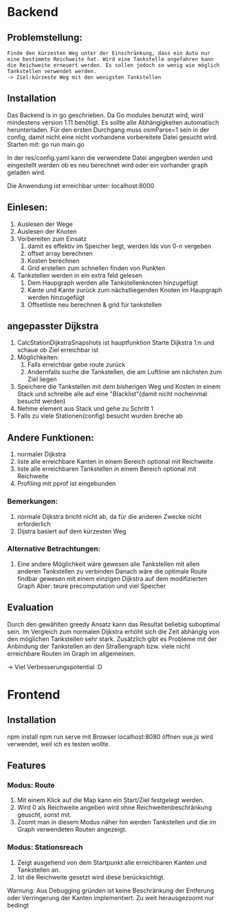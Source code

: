 # Backend

## Problemstellung:
    Finde den kürzesten Weg unter der Einschränkung, dass ein Auto nur eine bestimmte Reichweite hat. Wird eine Tankstelle angefahren kann die Reichweite erneuert werden. Es sollen jedoch so wenig wie möglich Tankstellen verwendet werden.
    -> Ziel:kürzeste Weg mit den wenigsten Tankstellen


## Installation
Das Backend is in go geschrieben. Da Go modules benutzt wird, wird mindestens version 1.11 benötigt.
Es sollte alle Abhängigkeiten automatisch herunterladen. 
Für den ersten Durchgang muss osmParse=1 sein in der config, damit nicht eine nicht vorhandene vorbereitete Datei gesucht wird.
Starten mit: go run main.go

In der res/config.yaml kann die verwendete Datei angegben werden und eingestellt werden ob es neu berechnet wird oder ein vorhander graph geladen wird.


Die Anwendung ist erreichbar unter: localhost:8000



## Einlesen:
1. Auslesen der Wege
2. Auslesen der Knoten
3. Vorbereiten zum Einsatz
   1. damit es effektiv im Speicher liegt, werden Ids von 0-n vergeben
   2. offset array berechnen
   3. Kosten berechnen
   4. Grid erstellen zum schnellen finden von Punkten
4. Tankstellen werden in ein extra feld gelesen
   1. Dem Haupgraph werden alle Tankstellenknoten hinzugefügt
   2. Kante und Kante zurück zum nächstliegenden Knoten im Haupgraph werden hinzugefügt
   3. Offsetliste neu berechnen & grid für tankstellen




## angepasster Dijkstra
1. CalcStationDijkstraSnapshots ist hauptfunktion
Starte Dijkstra 1:n und schaue ob Ziel erreichbar ist
2. Möglichkeiten:
      1. Falls erreichbar gebe route zurück
      1. Andernfalls suche die Tankstellen, die am Luftlinie am nächsten zum Ziel liegen
3. Speichere die Tankstellen mit dem bisherigen Weg und Kosten in einem Stack und schreibe alle auf eine "Blacklist"(damit nicht nocheinmal besucht werden)
4. Nehme element aus Stack und gehe zu Schritt 1
5. Falls zu viele Stationen(config) besucht wurden breche ab


## Andere Funktionen:
1. normaler Dijkstra
2. liste alle erreichbare Kanten in einem Bereich optional mit Reichweite
3. liste alle erreichbaren Tankstellen in einem Bereich optional mit Reichweite
4. Profiling mit pprof ist eingebunden


### Bemerkungen: 
1. normale Dijkstra bricht nicht ab, da für die anderen Zwecke nicht erforderlich
2. Dijstra basiert auf dem kürzesten Weg



### Alternative Betrachtungen:
1. Eine andere Möglichkeit wäre gewesen alle Tankstellen mit allen anderen Tankstellen zu verbinden
   Danach wäre die optimale Route findbar gewesen mit einem einzigen Dijkstra auf dem modifizierten Graph
   Aber: teure precomputation und viel Speicher


## Evaluation
Durch den gewählten greedy Ansatz kann das Resultat beliebig suboptimal sein. Im Vergleich zum normalen Dijkstra erhöht sich die Zeit abhängig von den möglichen Tankstellen sehr stark. 
Zusätzlich gibt es Probleme mit der Anbindung der Tankstellen an den Straßengraph bzw. viele nicht erreichbare Routen im Graph im allgemeinen.

-> Viel Verbesserungspotential :D


# Frontend

## Installation
npm install
npm run serve
mit Browser localhost:8080 öffnen
vue.js wird verwendet, weil ich es testen wollte.


## Features
### Modus: Route
1. Mit einem Klick auf die Map kann ein Start/Ziel festgelegt werden.
2. Wird 0 als Reichweite angeben wird ohne Reichweitenbeschränkung geuscht, sonst mit.
3. Zoomt man in diesem Modus näher hin werden Tankstellen und die im Graph verwendeten Routen angezeigt.

### Modus: Stationsreach
1. Zeigt ausgehend von dem Startpunkt alle erreichbaren Kanten und Tankstellen an.
2. Ist die Reichweite gesetzt wird diese berücksichtigt.

Warnung: Aus Debugging gründen ist keine Beschränkung der Entferung oder Verringerung der Kanten implementiert. Zu weit herausgezoomt nur bedingt



